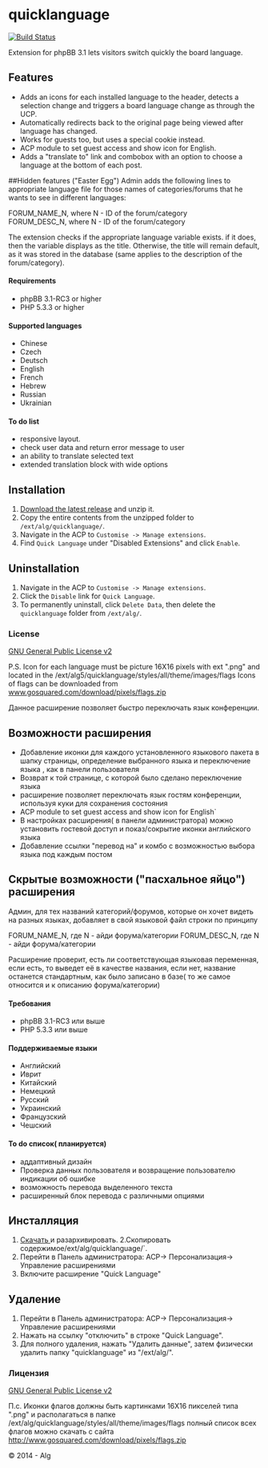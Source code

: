quicklanguage
=============
[![Build Status](https://travis-ci.org/alg5/quicklanguage.svg?branch=master)](https://travis-ci.org/alg5/quicklanguage)

Extension for phpBB 3.1 lets visitors switch quickly the board language.


## Features
- Adds an icons for each installed language to the header, detects a selection change and triggers a board language change as through the UCP.
- Automatically redirects back to the original page being viewed after language has changed.
- Works for guests too, but uses a special cookie instead.
- ACP module to set guest access and show icon for English.
- Adds a "translate to" link and combobox with an option to choose a language at the bottom of each post.

##Hidden features ("Easter Egg")
Admin adds the following lines to appropriate language file for those names of categories/forums that he wants to see in different languages:

FORUM_NAME_N, where N - ID of the forum/category
<br />
FORUM_DESC_N, where N - ID of the forum/category

The extension checks if the appropriate language variable exists. if it does, then the variable displays as the title. Otherwise, the title will remain default, as it was stored in the database (same applies to the description of the forum/category).

#### Requirements
- phpBB 3.1-RC3 or higher
- PHP 5.3.3 or higher

#### Supported languages 
- Chinese
- Сzech
- Deutsch
- English
- French
- Hebrew
- Russian
- Ukrainian

#### To do list
- responsive layout.
- check user data and return error message to user
- an ability to translate selected text
- extended translation block with wide options

## Installation
1. [Download the latest release](https://github.com/alg5/quicklanguage) and unzip it.
2. Copy the entire contents from the unzipped folder to `/ext/alg/quicklanguage/`.
3. Navigate in the ACP to `Customise -> Manage extensions`.
4. Find `Quick Language` under "Disabled Extensions" and click `Enable`.

## Uninstallation
1. Navigate in the ACP to `Customise -> Manage extensions`.
2. Click the `Disable` link for `Quick Language`.
3. To permanently uninstall, click `Delete Data`, then delete the `quicklanguage` folder from `/ext/alg/`.

### License
[GNU General Public License v2](http://opensource.org/licenses/GPL-2.0)

 P.S. Icon for each language must  be picture 16X16 pixels with ext ".png" and located in the /ext/alg5/quicklanguage/styles/all/theme/images/flags
Icons of flags can be downloaded from www.gosquared.com/download/pixels/flags.zip


Данное расширение позволяет быстро переключать язык конференции.


## Возможности расширения
- Добавление иконки для каждого установленного языкового пакета в шапку страницы, определение выбранного языка и переключение языка , как в панели пользователя
- Возврат к той странице, с которой было сделано переключение языка
- расширение позволяет переключать язык гостям конференции, используя куки для сохранения состояния
- ACP module to set guest access and show icon for English`
- В настройках расширения( в панели администратора) можно установить гостевой доступ и показ/сокрытие иконки английского языка
- Добавление ссылки "перевод на" и комбо с возможностью выбора языка под каждым постом

## Скрытые возможности  ("пасхальное яйцо") расширения
Админ, для тех названий категорий/форумов, которые он хочет видеть на разных языках, добавляет в свой языковой файл строки по принципу

FORUM_NAME_N, где N - айди форума/категории
FORUM_DESC_N, где N - айди форума/категории

Расширение проверит, есть ли соответствующая языковая переменная, если есть, то выведет её в качестве названия, если нет, название останется стандартным, как было записано в базе( то же самое относится и к описанию форума/категории)


#### Требования
- phpBB 3.1-RC3 или выше
- PHP 5.3.3 или выше

#### Поддерживаемые языки
- Английский
- Иврит
- Китайский
- Немецкий
- Русский
- Украинский
- Французский
- Чешский

#### To do список( планируется)
-  аддаптивный дизайн
- Проверка данных пользователя и возвращение пользователю индикации об ошибке
- возможность перевода выделенного текста
 - расширенный блок перевода с различными опциями

## Инсталляция
1. [Скачать ](https://github.com/alg5/quicklanguage) и разархивировать.
2.Скопировать содержимое/ext/alg/quicklanguage/`.
3. Перейти в Панель администратора: АСР-> Персонализация-> Управление расширениями 
4. Включите расширение "Quick Language"

## Удаление
1. Перейти в Панель администратора: АСР-> Персонализация-> Управление расширениями 
2. Нажать на ссылку "отключить" в строке "Quick Language".
3. Для полного удаления, нажать "Удалить данные", затем физически удалить папку "quicklanguage" из "/ext/alg/".

### Лицензия
[GNU General Public License v2](http://opensource.org/licenses/GPL-2.0)

П.с. Иконки флагов должны быть картинками 16Х16 пикселей типа ".png" и располагаться в папке /ext/alg/quicklanguage/styles/all/theme/images/flags 
полный список всех флагов можно скачать с сайта http://www.gosquared.com/download/pixels/flags.zip




© 2014 - Alg
